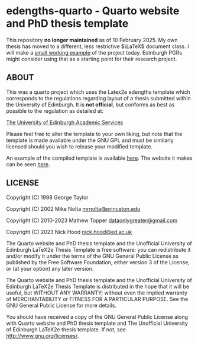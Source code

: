 # edengths-quarto - Quarto website and PhD thesis template

This repository **no longer maintained** as of 10 February 2025. My own thesis has moved to a different, less restrictive $\LaTeX$ document class. I will make a [small working example](https://github.com/NixImagery/SWE-quarto-thesis) of the project today. Edinburgh PGRs might consider using that as a starting point for their research project.


## ABOUT
This was a quarto project which uses the Latex2e edengths template which corresponds to the regulations regarding layout of a thesis submitted within the University of Edinburgh. It is **not official**, but conforms as best as possible to the regulation as detailed at:

[The University of Edinburgh Academic Services](http://www.ed.ac.uk/academic-services/students/thesis-submission)

Please feel free to alter the template to your own liking, but note that the template is made available under the GNU GPL and must be similarly licensed should you wish to release your modified template.

An example of the compiled template is available [here](https://niximagery.github.io/edengths-quarto/The-inside-of-a-ping-pong-ball.pdf). The website it makes can be seen [here](https://niximagery.github.io/edengths-quarto/).

## LICENSE

Copyright (C) 1998 George Taylor

Copyright (C) 2002 Mike Nolta <mrnolta@princeton.edu>

Copyright (C) 2010-2023 Mathew Topper <dataonlygreater@gmail.com>

Copyright (C) 2023 Nick Hood <nick.hood@ed.ac.uk>

The Quarto website and PhD thesis template and the Unofficial University of Edinburgh LaTeX2e Thesis
Template is free software: you can redistribute it and/or modify
it under the terms of the GNU General Public License as published by
the Free Software Foundation, either version 3 of the License, or
(at your option) any later version.

The Quarto website and PhD thesis template and the Unofficial University of Edinburgh LaTeX2e Thesis
Template is distributed in the hope that it will be useful,
but WITHOUT ANY WARRANTY; without even the implied warranty of
MERCHANTABILITY or FITNESS FOR A PARTICULAR PURPOSE.  See the
GNU General Public License for more details.

You should have received a copy of the GNU General Public License
along with Quarto website and PhD thesis template and The Unofficial University of Edinburgh LaTeX2e thesis template.
If not, see <http://www.gnu.org/licenses/>.
